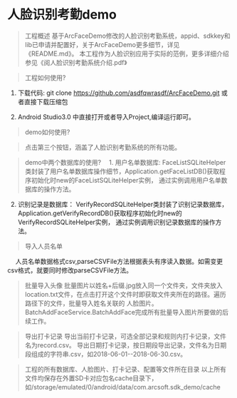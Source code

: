 # 人脸识别考勤demo

>工程概述
  基于ArcFaceDemo修改的人脸识别考勤系统，appid、sdkkey和lib已申请并配置好，关于ArcFaceDemo更多细节，详见《README.md》。
  本工程作为人脸识别应用于实际的范例，更多详细介绍参见《阅人脸识别考勤系统介绍.pdf》

>工程如何使用?
1. 下载代码:
    git clone https://github.com/asdfqwrasdf/ArcFaceDemo.git 或者直接下载压缩包

2. Android Studio3.0 中直接打开或者导入Project,编译运行即可。

> demo如何使用?    

> 点击第三个按钮，涵盖了人脸识别考勤系统的所有功能。

> demo中两个数据库的使用?
　1. 用户名单数据库:
     FaceListSQLiteHelper类封装了用户名单数据库操作细节，Application.getFaceListDB()获取程序初始化时new的FaceListSQLiteHelper实例，
     通过实例调用用户名单数据库的操作方法。
  2. 识别记录是数据库：
     VerifyRecordSQLiteHelper类封装了识别记录数据库，Application.getVerifyRecordDB()获取程序初始化时new的VerifyRecordSQLiteHelper实例，
     通过实例调用识别记录数据库的操作方法。

> 导入人员名单

　 人员名单数据格式csv,parseCSVFile方法根据表头有序读入数据。如需变更csv格式，就要同时修改parseCSVFile方法。

> 批量导入头像
  批量图片以姓名+后缀.jpg放入同一个文件夹，文件夹放入location.txt文件，在点击打开这个文件时即获取文件夹所在的路径。遍历路径下的文件，批量导入姓名关联的
  人脸图片。BatchAddFaceService.BatchAddFace完成所有批量导入图片所要做的后续工作。

> 导出打卡记录
  导出当前打卡记录，可选全部记录和规则内打卡记录，文件名为record.csv。
  导出日期打卡记录，按日期段导出记录，文件名为日期段组成的字符串.csv，如2018-06-01--2018-06-30.csv。

> 工程的所有数据库、人脸图片、打卡记录、配置等文件所在目录
  以上所有文件均保存在外置SD卡对应包名cache目录下，如/storage/emulated/0/android/data/com.arcsoft.sdk_demo/cache